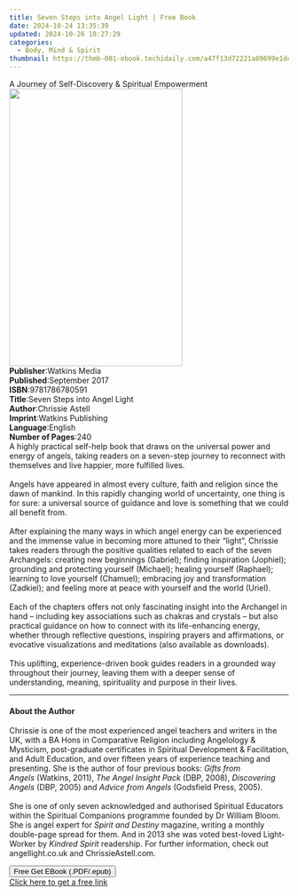 ```yaml
---
title: Seven Steps into Angel Light | Free Book
date: 2024-10-24 13:35:39
updated: 2024-10-26 10:27:29
categories:
  - Body, Mind & Spirit
thumbnail: https://thmb-001-ebook.techidaily.com/a47f13d72221a89699e1de1ca6efaae6c4c4377d8d8063e653f3f86d0e27240b.jpg
---
```

<main id="book-container">
  <div class="flex flex-col">
    <div class="book-brief flex-1 py-6 px-4 sm:p-6 md:py-10 md:px-8">
      <!-- brief-->
      <div class="book-brief-main">
        A Journey of Self-Discovery & Spiritual Empowerment
      </div>
    </div>
    <div
      class="book-meta-info flex-1 grid gap-4 col-start-1 col-end-3 row-start-1 sm:mb-6 sm:grid-cols-4 lg:gap-6 lg:col-start-2 lg:row-end-6 lg:row-span-6 lg:mb-0"
    >
      <div
        class="book-meta-info-left place-content-center mt-4 p-4 text-sm leading-6 col-start-2 col-span-2 dark:text-slate-400"
      >
        <img
          class="w-full h-500 object-cover rounded-lg sm:h-255 sm:col-span-2 lg:col-span-full"
          src="https://img-001-ebook.techidaily.com/b17b1fc67f8856c26db842b2891aeed32ba559d39dae691065c0e0923b397a94.jpg"
          alt=""
          width="312"
          height="500"
        />
      </div>
      <div
        class="book-meta-info-right mt-2 col-start-1 row-start-2 col-span-3 self-center"
      >
        <!-- meta data  -->
        <div class="flex flex-col px-4 md:px-8">
          <div class="flex-1">
            <strong>Publisher</strong>:<span class="px-2">Watkins Media</span>
          </div>
          <div class="flex-1">
            <strong>Published</strong>:<span class="px-2">September 2017</span>
          </div>
          <div class="flex-1">
            <strong>ISBN</strong>:<span class="px-2">9781786780591</span>
          </div>
          <div class="flex-1">
            <strong>Title</strong>:<span class="px-2"
              >Seven Steps into Angel Light</span
            >
          </div>
          <div class="flex-1">
            <strong>Author</strong>:<span class="px-2">Chrissie Astell</span>
          </div>
          <div class="flex-1">
            <strong>Imprint</strong>:<span class="px-2"
              >Watkins Publishing</span
            >
          </div>
          <div class="flex-1">
            <strong>Language</strong>:<span class="px-2">English</span>
          </div>
          <div class="flex-1">
            <strong>Number of Pages</strong>:<span class="px-2">240</span>
          </div>
        </div>
      </div>
    </div>
    <div class="book-description flex-1 py-6 px-4 sm:p-6 md:py-10 md:px-8">
      <div class="book-description-main">
        <div accordion-content="" id="description">
          A highly practical self-help book that draws on the universal power
          and energy of angels, taking readers on a seven-step journey to
          reconnect with themselves and live happier, more fulfilled lives.<br /><br />Angels
          have appeared in almost every culture, faith and religion since the
          dawn of mankind. In this rapidly changing world of uncertainty, one
          thing is for sure: a universal source of guidance and love is
          something that we could all benefit from.<br /><br />After explaining
          the many ways in which angel energy can be experienced and the immense
          value in becoming more attuned to their “light”, Chrissie takes
          readers through the positive qualities related to each of the seven
          Archangels: creating new beginnings (Gabriel); finding inspiration
          (Jophiel); grounding and protecting yourself (Michael); healing
          yourself (Raphael); learning to love yourself (Chamuel); embracing joy
          and transformation (Zadkiel); and feeling more at peace with yourself
          and the world (Uriel).<br /><br />Each of the chapters offers not only
          fascinating insight into the Archangel in hand – including key
          associations such as chakras and crystals – but also practical
          guidance on how to connect with its life-enhancing energy, whether
          through reflective questions, inspiring prayers and affirmations, or
          evocative visualizations and meditations (also available as
          downloads).<br /><br />This uplifting, experience-driven book guides
          readers in a grounded way throughout their journey, leaving them with
          a deeper sense of understanding, meaning, spirituality&nbsp;and
          purpose in their lives.
        </div>
        <div class="accordion-fader"></div>
      </div>
    </div>
    <div class="book-excerpts flex-1 py-6 px-4 sm:p-6 md:py-10 md:px-8">
      <!-- excerpts-->
      <div class="book-excerpts-main">
        <hr />
        <h4 class="placeholder placeholder-heading">
          <span>About the Author</span>
        </h4>
        <p>
          Chrissie is one of the most experienced angel teachers and writers in
          the UK, with a BA Hons in Comparative Religion including Angelology
          &amp; Mysticism, post-graduate certificates in Spiritual Development
          &amp; Facilitation, and Adult Education, and over fifteen years of
          experience teaching and presenting. She is the author of four previous
          books:&nbsp;<i>Gifts from Angels</i>&nbsp;(Watkins, 2011),&nbsp;<i
            >The Angel Insight Pack</i
          >&nbsp;(DBP, 2008),&nbsp;<i>Discovering Angels</i>&nbsp;(DBP, 2005)
          and&nbsp;<i>Advice from Angels</i>&nbsp;(Godsfield Press, 2005).<br /><br />She
          is one of only seven acknowledged and authorised Spiritual Educators
          within the Spiritual Companions programme founded by Dr William Bloom.
          She is angel expert for&nbsp;<i>Spirit and Destiny</i>&nbsp;magazine,
          writing a monthly double-page spread for them. And in 2013 she was
          voted best-loved Light-Worker by&nbsp;<i>Kindred Spirit</i
          >&nbsp;readership. For further information, check out angellight.co.uk
          and ChrissieAstell.com.
        </p>
      </div>
    </div>
    <div
      class="book-about-author flex-1 py-6 px-4 sm:p-6 md:py-10 md:px-8"
    ></div>
    <div class="book-free-get flex-1 py-6 px-4 sm:p-6 md:py-10 md:px-8">
      <button
        id="btn-free-get"
        class="bg-blue-500 hover:bg-blue-700 text-white font-bold py-2 px-4 rounded"
      >
        Free Get EBook (.PDF/.epub)
      </button>
      <div id="countdown-display" class="px-2 text-lg mt-2"></div>
      <a
        id="free-link"
        class="hidden bg-blue-500 hover:bg-blue-700 text-white font-bold py-2 px-4 rounded"
        href="https://www.ebooks.com/en-us/book/95660839/seven-steps-into-angel-light/chrissie-astell/"
        target="_blank"
        >Click here to get a free link</a
      >
    </div>
    <script>
      let countdownTime = 0;
      let countdownInterval = null;
      document
        .getElementById('btn-free-get')
        .addEventListener('click', startCountdown);
      function startCountdown() {
        countdownTime = new Date().getTime() + 60000 * 3;
        countdownInterval = setInterval(updateCountdown, 1000);
        document.getElementById('btn-free-get').disabled = true;
        document
          .getElementById('btn-free-get')
          .classList.add('bg-gray-500', 'cursor-not-allowed');
      }
      function updateCountdown() {
        let currentTime = new Date().getTime();
        let timeLeft = countdownTime - currentTime;
        let secondsLeft = Math.floor(timeLeft / 1000);
        document.getElementById('countdown-display').innerHTML =
          `Remaining time: ${secondsLeft} seconds.`;
        if (secondsLeft <= 0) {
          clearInterval(countdownInterval);
          document.getElementById('btn-free-get').classList.add('hidden');
          document.getElementById('free-link').classList.remove('hidden');
          document.getElementById('countdown-display').innerHTML = '';
        }
      }
    </script>
  </div>
</main>
